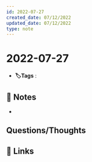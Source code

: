 ```yaml
---
id: 2022-07-27
created_date: 07/12/2022
updated_date: 07/12/2022
type: note
---
```


#  2022-07-27
- **🏷️Tags** :   
[ ](#anki-card)
## 📝 Notes
- 


## Questions/Thoughts


## 🔗 Links
